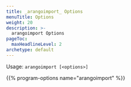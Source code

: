 ```yaml
---
title: _arangoimport_ Options
menuTitle: Options
weight: 20
description: >-
  arangoimport Options
pageToc:
  maxHeadlineLevel: 2
archetype: default
---
```

Usage: `arangoimport [<options>]`

{{% program-options name="arangoimport" %}}
